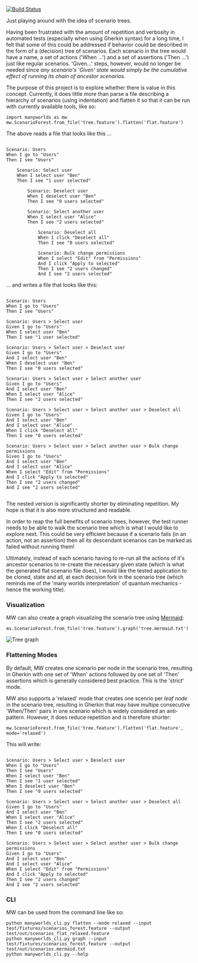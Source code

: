 [![Build Status](https://travis-ci.com/ingoweiss/manyworlds.svg?branch=master)](https://travis-ci.com/ingoweiss/manyworlds)

Just playing around with the idea of scenario trees.

Having been frustrated with the amount of repetition and verbosity in automated tests (especially when using Gherkin syntax) for a long time, I felt that some of this could be addressed if behavior could be described in the form of a (decision) tree of scenarios. Each scenario in the tree would have a name, a set of actions ('When ...') and a set of assertions ('Then ...') just like regular scenarios. 'Given...' steps, however, would no longer be needed since *any scenario's 'Given' state would simply be the cumulative effect of running its chain of ancestor scenarios*.

The purpose of this project is to explore whether there is value in this concept. Currently, it does little more than parse a file describing a hierarchy of scenarios (using indentation) and flatten it so that it can be run with currently available tools, like so:

	import manyworlds as mw
    mw.ScenarioForest.from_file('tree.feature').flatten('flat.feature')

The above reads a file that looks like this ...

```Cucumber

Scenario: Users
When I go to "Users"
Then I see "Users"

    Scenario: Select user
    When I select user "Ben"
    Then I see "1 user selected"

        Scenario: Deselect user
        When I deselect user "Ben"
        Then I see "0 users selected"
    
        Scenario: Select another user
        When I select user "Alice"
        Then I see "2 users selected"
    
            Scenario: Deselect all
            When I click "Deselect all"
            Then I see "0 users selected"
        
            Scenario: Bulk change permissions
            When I select "Edit" from "Permissions"
            And I click "Apply to selected"
            Then I see "2 users changed"
            And I see "2 users selected"
```

... and writes a file that looks like this:

```Cucumber

Scenario: Users
When I go to "Users"
Then I see "Users"

Scenario: Users > Select user
Given I go to "Users"
When I select user "Ben"
Then I see "1 user selected"

Scenario: Users > Select user > Deselect user
Given I go to "Users"
And I select user "Ben"
When I deselect user "Ben"
Then I see "0 users selected"

Scenario: Users > Select user > Select another user
Given I go to "Users"
And I select user "Ben"
When I select user "Alice"
Then I see "2 users selected"

Scenario: Users > Select user > Select another user > Deselect all
Given I go to "Users"
And I select user "Ben"
And I select user "Alice"
When I click "Deselect all"
Then I see "0 users selected"

Scenario: Users > Select user > Select another user > Bulk change permissions
Given I go to "Users"
And I select user "Ben"
And I select user "Alice"
When I select "Edit" from "Permissions"
And I click "Apply to selected"
Then I see "2 users changed"
And I see "2 users selected"
    
```

The nested version is significantly shorter by eliminating repetition. My hope is that it is also more structured and readable. 

In order to reap the full benefits of scenario trees, however, the test runner needs to be able to walk the scenario tree which is what I would like to explore next. This could be very efficient because if a scenario fails (in an action, not an assertion) then all its descendant scenarios can be marked as failed without running them!

Ultimately, instead of each scenario having to re-run all the actions of it's ancestor scenarios to re-create the necessary given state (which is what the generated flat scenario file does), I would like the tested application to be cloned, state and all, at each decision fork in the scenario tree (which reminds me of the 'many worlds interpretation' of quantum mechanics - hence the working title).

### Visualization

MW can also create a graph visualizing the scenario tree using [Mermaid](https://mermaid-js.github.io/mermaid/#/):

    mv.ScenarioForest.from_file('tree.feature').graph('tree.mermaid.txt')

 
  ![Tree graph](https://mermaid.ink/img/eyJjb2RlIjoiZ3JhcGggVERcbjAoVXNlcnMpXG4wIC0tPiAzKFNlbGVjdCB1c2VyKVxuMyAtLT4gNihEZXNlbGVjdCB1c2VyKVxuMyAtLT4gOShTZWxlY3QgYW5vdGhlciB1c2VyKVxuOSAtLT4gMTIoRGVzZWxlY3QgYWxsKVxuOSAtLT4gMTUoQnVsayBjaGFuZ2UgcGVybWlzc2lvbnMpXG5cdCIsIm1lcm1haWQiOnsidGhlbWUiOiJkZWZhdWx0In0sInVwZGF0ZUVkaXRvciI6ZmFsc2V9 "Title")

### Flattening Modes

By default, MW creates one scenario per node in the scenario tree, resulting in Gherkin with one set of 'When' actions followed by one set of 'Then' assertions which is generally considered best practice. This is the 'strict' mode.

MW also supports a 'relaxed' mode that creates one scenrio per _leaf node_ in the scenario tree, resulting in Gherkin that may have multipe consecutive 'When/Then' pairs in one scenario which is widely considered an anti-pattern. However, it does reduce repetition and is therefore shorter:

    mw.ScenarioForest.from_file('tree.feature').flatten('flat.feature', mode='relaxed')

This will write:

```Cucumber

Scenario: Users > Select user > Deselect user
When I go to "Users"
Then I see "Users"
When I select user "Ben"
Then I see "1 user selected"
When I deselect user "Ben"
Then I see "0 users selected"

Scenario: Users > Select user > Select another user > Deselect all
Given I go to "Users"
And I select user "Ben"
When I select user "Alice"
Then I see "2 users selected"
When I click "Deselect all"
Then I see "0 users selected"

Scenario: Users > Select user > Select another user > Bulk change permissions
Given I go to "Users"
And I select user "Ben"
And I select user "Alice"
When I select "Edit" from "Permissions"
And I click "Apply to selected"
Then I see "2 users changed"
And I see "2 users selected"

```

### CLI

MW can be used from the command line like so:

    python manyworlds_cli.py flatten --mode relaxed --input test/fixtures/scenarios_forest.feature --output test/out/scenarios_flat_relaxed.feature
	python manyworlds_cli.py graph --input test/fixtures/scenarios_forest.feature --output test/out/scenarios.mermaid.txt
	python manyworlds_cli.py --help

